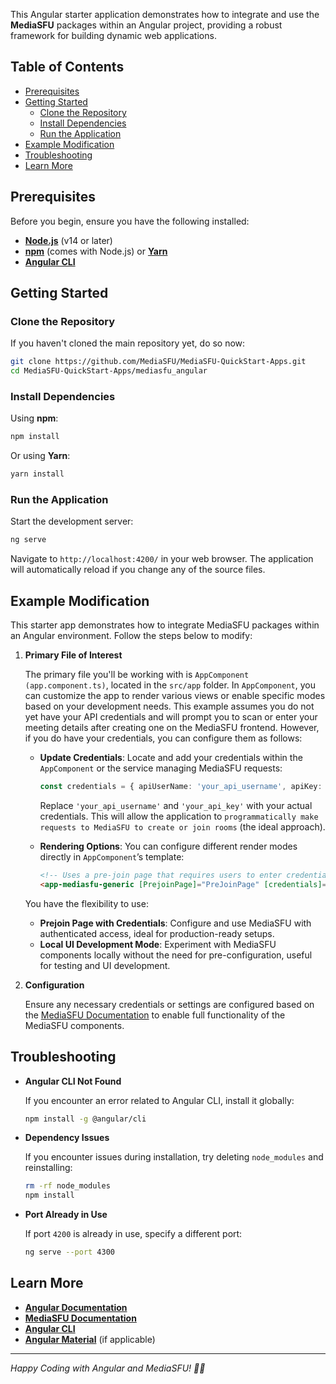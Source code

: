 This Angular starter application demonstrates how to integrate and use the **MediaSFU** packages within an Angular project, providing a robust framework for building dynamic web applications.

## Table of Contents

- [Prerequisites](#prerequisites)
- [Getting Started](#getting-started)
  - [Clone the Repository](#clone-the-repository)
  - [Install Dependencies](#install-dependencies)
  - [Run the Application](#run-the-application)
- [Example Modification](#example-modification)
- [Troubleshooting](#troubleshooting)
- [Learn More](#learn-more)

## Prerequisites

Before you begin, ensure you have the following installed:

- **[Node.js](https://nodejs.org/)** (v14 or later)
- **[npm](https://www.npmjs.com/)** (comes with Node.js) or **[Yarn](https://yarnpkg.com/)**
- **[Angular CLI](https://angular.io/cli)**

## Getting Started

### Clone the Repository

If you haven't cloned the main repository yet, do so now:

```bash
git clone https://github.com/MediaSFU/MediaSFU-QuickStart-Apps.git
cd MediaSFU-QuickStart-Apps/mediasfu_angular
```

### Install Dependencies

Using **npm**:

```bash
npm install
```

Or using **Yarn**:

```bash
yarn install
```

### Run the Application

Start the development server:

```bash
ng serve
```

Navigate to `http://localhost:4200/` in your web browser. The application will automatically reload if you change any of the source files.

## Example Modification

This starter app demonstrates how to integrate MediaSFU packages within an Angular environment. Follow the steps below to modify:

1. **Primary File of Interest**

   The primary file you'll be working with is `AppComponent (app.component.ts)`, located in the `src/app` folder. In `AppComponent`, you can customize the app to render various views or enable specific modes based on your development needs. This example assumes you do not yet have your API credentials and will prompt you to scan or enter your meeting details after creating one on the MediaSFU frontend. However, if you do have your credentials, you can configure them as follows:

   - **Update Credentials**: Locate and add your credentials within the `AppComponent` or the service managing MediaSFU requests:
     ```typescript
     const credentials = { apiUserName: 'your_api_username', apiKey: 'your_api_key' };
     ```
     Replace `'your_api_username'` and `'your_api_key'` with your actual credentials. This will allow the application to `programmatically make requests to MediaSFU to create or join rooms` (the ideal approach).

   - **Rendering Options**: You can configure different render modes directly in `AppComponent`’s template:
     ```html
     <!-- Uses a pre-join page that requires users to enter credentials -->
     <app-mediasfu-generic [PrejoinPage]="PreJoinPage" [credentials]="credentials"></app-mediasfu-generic>
     ```

   You have the flexibility to use:
   
   - **Prejoin Page with Credentials**: Configure and use MediaSFU with authenticated access, ideal for production-ready setups.
   - **Local UI Development Mode**: Experiment with MediaSFU components locally without the need for pre-configuration, useful for testing and UI development.

2. **Configuration**

   Ensure any necessary credentials or settings are configured based on the [MediaSFU Documentation](https://github.com/MediaSFU/MediaSFU-Angular) to enable full functionality of the MediaSFU components.

## Troubleshooting

- **Angular CLI Not Found**

  If you encounter an error related to Angular CLI, install it globally:

  ```bash
  npm install -g @angular/cli
  ```

- **Dependency Issues**

  If you encounter issues during installation, try deleting `node_modules` and reinstalling:

  ```bash
  rm -rf node_modules
  npm install
  ```

- **Port Already in Use**

  If port `4200` is already in use, specify a different port:

  ```bash
  ng serve --port 4300
  ```

## Learn More

- **[Angular Documentation](https://angular.io/docs)**
- **[MediaSFU Documentation](https://mediasfu-docs.com/)**
- **[Angular CLI](https://angular.io/cli)**
- **[Angular Material](https://material.angular.io/)** (if applicable)

---

*Happy Coding with Angular and MediaSFU! 🚀🌐*
